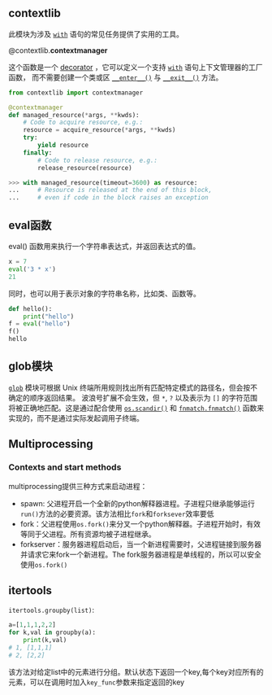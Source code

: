 ## contextlib

此模块为涉及 [`with`](https://docs.python.org/zh-cn/3/reference/compound_stmts.html#with) 语句的常见任务提供了实用的工具。

@contextlib.**contextmanager**

这个函数是一个 [decorator](https://docs.python.org/zh-cn/3/glossary.html#term-decorator) ，它可以定义一个支持 [`with`](https://docs.python.org/zh-cn/3/reference/compound_stmts.html#with) 语句上下文管理器的工厂函数， 而不需要创建一个类或区 [`__enter__()`](https://docs.python.org/zh-cn/3/reference/datamodel.html#object.__enter__) 与 [`__exit__()`](https://docs.python.org/zh-cn/3/reference/datamodel.html#object.__exit__) 方法。

```python
from contextlib import contextmanager

@contextmanager
def managed_resource(*args, **kwds):
    # Code to acquire resource, e.g.:
    resource = acquire_resource(*args, **kwds)
    try:
        yield resource
    finally:
        # Code to release resource, e.g.:
        release_resource(resource)

>>> with managed_resource(timeout=3600) as resource:
...     # Resource is released at the end of this block,
...     # even if code in the block raises an exception
```



## eval函数

eval() 函数用来执行一个字符串表达式，并返回表达式的值。

```python
x = 7
eval('3 * x')
21
```

同时，也可以用于表示对象的字符串名称，比如类、函数等。

```python
def hello():
    print("hello")
f = eval("hello")
f()
hello
```



## glob模块

[`glob`](https://docs.python.org/zh-cn/3/library/glob.html#module-glob) 模块可根据 Unix 终端所用规则找出所有匹配特定模式的路径名，但会按不确定的顺序返回结果。 波浪号扩展不会生效，但 `*`, `?` 以及表示为 `[]` 的字符范围将被正确地匹配。这是通过配合使用 [`os.scandir()`](https://docs.python.org/zh-cn/3/library/os.html#os.scandir) 和 [`fnmatch.fnmatch()`](https://docs.python.org/zh-cn/3/library/fnmatch.html#fnmatch.fnmatch) 函数来实现的，而不是通过实际发起调用子终端。

## Multiprocessing

### Contexts and start methods

multiprocessing提供三种方式来启动进程：

- spawn: 父进程开启一个全新的python解释器进程。子进程只继承能够运行`run()`方法的必要资源。该方法相比`fork`和`forksever`效率要低
- fork：父进程使用`os.fork()`来分叉一个python解释器。子进程开始时，有效等同于父进程。所有资源均被子进程继承。
- forkserver：服务器进程启动后，当一个新进程需要时，父进程链接到服务器并请求它来fork一个新进程。The fork服务器进程是单线程的，所以可以安全使用`os.fork()`

 
## itertools
`itertools.groupby(list)`:
```python
a=[1,1,1,2,2]
for k,val in groupby(a):
    print(k,val)
# 1, [1,1,1]
# 2, [2,2]
```
该方法对给定list中的元素进行分组。默认状态下返回一个key,每个key对应所有的元素，可以在调用时加入`key_func`参数来指定返回的key
